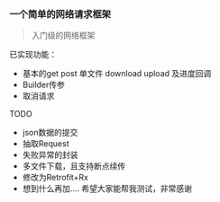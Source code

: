 
### 一个简单的网络请求框架
> 入门级的网络框架

已实现功能：
- 基本的get post 单文件 download upload 及进度回调
- Builder传参
- 取消请求

TODO
- json数据的提交
- 抽取Request
- 失败异常的封装
- 多文件下载，且支持断点续传
- 修改为Retrofit+Rx
- 想到什么再加....
希望大家能帮我测试，非常感谢
